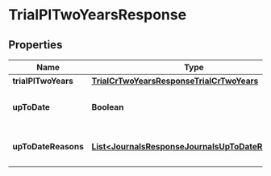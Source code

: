 

# TrialPlTwoYearsResponse


## Properties

Name | Type | Description | Notes
------------ | ------------- | ------------- | -------------
**trialPlTwoYears** | [**TrialCrTwoYearsResponseTrialCrTwoYears**](TrialCrTwoYearsResponseTrialCrTwoYears.md) |  | 
**upToDate** | **Boolean** | 集計結果が最新かどうか | 
**upToDateReasons** | [**List&lt;JournalsResponseJournalsUpToDateReasons&gt;**](JournalsResponseJournalsUpToDateReasons.md) | 集計が最新でない場合の要因情報 |  [optional]



